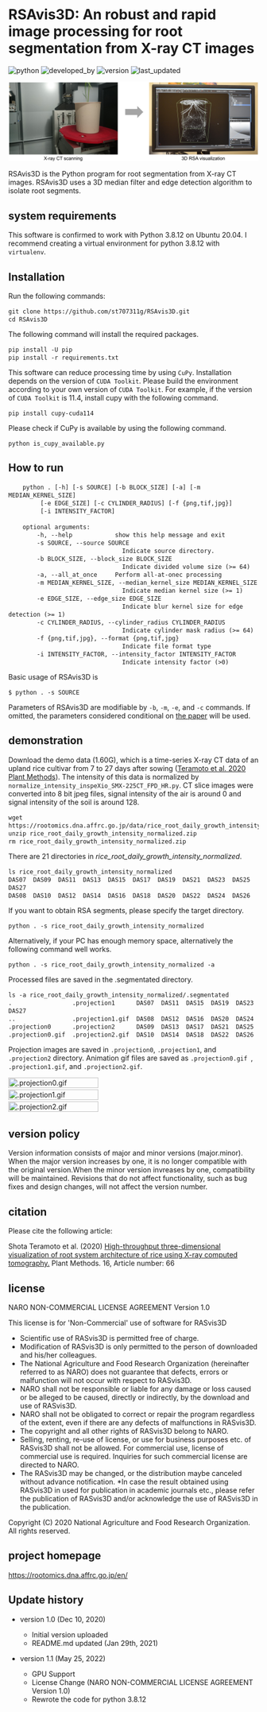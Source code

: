 # RSAvis3D: An robust and rapid image processing for root segmentation from X-ray CT images


![python](https://img.shields.io/badge/Python-3.8.12-lightgreen)
![developed_by](https://img.shields.io/badge/developed%20by-Shota_Teramoto-lightgreen)
![version](https://img.shields.io/badge/version-1.1-lightgreen)
![last_updated](https://img.shields.io/badge/last_update-May_25,_2022-lightgreen)

![top image](figures/top_image.jpg) 

RSAvis3D is the Python program for root segmentation from X-ray CT images. RSAvis3D uses a 3D median filter and edge detection algorithm to isolate root segments. 

## system requirements

This software is confirmed to work with Python 3.8.12 on Ubuntu 20.04. I recommend creating a virtual environment for python 3.8.12 with `virtualenv`.

## Installation

Run the following commands:

```
git clone https://github.com/st707311g/RSAvis3D.git
cd RSAvis3D
```

The following command will install the required packages.

```
pip install -U pip
pip install -r requirements.txt
```

This software can reduce processing time by using `CuPy`. Installation depends on the version of `CUDA Toolkit`. Please build the environment according to your own version of `CUDA Toolkit`. For example, if the version of `CUDA Toolkit` is 11.4, install cupy with the following command.

```
pip install cupy-cuda114
```

Please check if CuPy is available by using the following command.
```
python is_cupy_available.py
```

## How to run

```
    python . [-h] [-s SOURCE] [-b BLOCK_SIZE] [-a] [-m MEDIAN_KERNEL_SIZE]
         [-e EDGE_SIZE] [-c CYLINDER_RADIUS] [-f {png,tif,jpg}]
         [-i INTENSITY_FACTOR]

    optional arguments:
        -h, --help            show this help message and exit
        -s SOURCE, --source SOURCE
                                Indicate source directory.
        -b BLOCK_SIZE, --block_size BLOCK_SIZE
                                Indicate divided volume size (>= 64)
        -a, --all_at_once     Perform all-at-onec processing
        -m MEDIAN_KERNEL_SIZE, --median_kernel_size MEDIAN_KERNEL_SIZE
                                Indicate median kernel size (>= 1)
        -e EDGE_SIZE, --edge_size EDGE_SIZE
                                Indicate blur kernel size for edge detection (>= 1)
        -c CYLINDER_RADIUS, --cylinder_radius CYLINDER_RADIUS
                                Indicate cylinder mask radius (>= 64)
        -f {png,tif,jpg}, --format {png,tif,jpg}
                                Indicate file format type
        -i INTENSITY_FACTOR, --intensity_factor INTENSITY_FACTOR
                                Indicate intensity factor (>0)
```

Basic usage of RSAvis3D is

    $ python . -s SOURCE

Parameters of RSAvis3D are modifiable by `-b`, `-m`, `-e`, and `-c` commands. If omitted, the parameters considered conditional on [the paper](https://doi.org/10.1186/s13007-020-00612-6) will be used.

## demonstration

Download the demo data (1.60G), which is a time-series X-ray CT data of an upland rice cultivar from 7 to 27 days after sowing ([Teramoto et al. 2020 Plant Methods](https://plantmethods.biomedcentral.com/articles/10.1186/s13007-020-00612-6)). The intensity of this data is normalized by `normalize_intensity_inspeXio_SMX-225CT_FPD_HR.py`. CT slice images were converted into 8 bit jpeg files, signal intensity of the air is around 0 and signal intensity of the soil is around 128.

```
wget https://rootomics.dna.affrc.go.jp/data/rice_root_daily_growth_intensity_normalized.zip
unzip rice_root_daily_growth_intensity_normalized.zip
rm rice_root_daily_growth_intensity_normalized.zip
```

There are 21 directories in *rice_root_daily_growth_intensity_normalized*.

```
ls rice_root_daily_growth_intensity_normalized
DAS07  DAS09  DAS11  DAS13  DAS15  DAS17  DAS19  DAS21  DAS23  DAS25  DAS27
DAS08  DAS10  DAS12  DAS14  DAS16  DAS18  DAS20  DAS22  DAS24  DAS26
```

If you want to obtain RSA segments, please specify the target directory.
```
python . -s rice_root_daily_growth_intensity_normalized
```

Alternatively, if your PC has enough memory space, alternatively the following command well works.
```
python . -s rice_root_daily_growth_intensity_normalized -a
```

Processed files are saved in the .segmentated directory.

```
ls -a rice_root_daily_growth_intensity_normalized/.segmentated
.                 .projection1      DAS07  DAS11  DAS15  DAS19  DAS23  DAS27
..                .projection1.gif  DAS08  DAS12  DAS16  DAS20  DAS24
.projection0      .projection2      DAS09  DAS13  DAS17  DAS21  DAS25
.projection0.gif  .projection2.gif  DAS10  DAS14  DAS18  DAS22  DAS26
```

Projection images are saved in `.projection0`, `.projection1`, and `.projection2` directory. Animation gif files are saved as `.projection0.gif `, `.projection1.gif`, and `.projection2.gif`.


<img src="figures/.projection0.gif" width=60% height=60% title=".projection0.gif"> <img src="figures/.projection1.gif" width=60% height=60% title=".projection1.gif"><img src="figures/.projection2.gif" width=60% height=60% title=".projection2.gif">

## version policy

Version information consists of major and minor versions (major.minor). When the major version increases by one, it is no longer compatible with the original version.When the minor version invreases by one, compatibility will be maintained. Revisions that do not affect functionality, such as bug fixes and design changes, will not affect the version number.

## citation

Please cite the following article:

Shota Teramoto et al. (2020) [High-throughput three-dimensional visualization of root system architecture of rice using X-ray computed tomography.](https://doi.org/10.1186/s13007-020-00612-6)  Plant Methods. 16, Article number: 66

## license

NARO NON-COMMERCIAL LICENSE AGREEMENT Version 1.0

This license is for 'Non-Commercial' use of software for RASvis3D

* Scientific use of RASvis3D is permitted free of charge.
* Modification of RASvis3D is only permitted to the person of downloaded and his/her colleagues.
* The National Agriculture and Food Research Organization (hereinafter referred to as NARO) does not guarantee that defects, errors or malfunction will not occur with respect to RASvis3D.
* NARO shall not be responsible or liable for any damage or loss caused or be alleged to be caused, directly or indirectly, by the download and use of RASvis3D.
* NARO shall not be obligated to correct or repair the program regardless of the extent, even if there are any defects of malfunctions in RASvis3D.
* The copyright and all other rights of RASvis3D belong to NARO.
* Selling, renting, re-use of license, or use for business purposes etc. of RASvis3D shall not be allowed. For commercial use, license of commercial use is required. Inquiries for such commercial license are directed to NARO.
* The RASvis3D may be changed, or the distribution maybe canceled without advance notification.
*In case the result obtained using RASvis3D in used for publication in academic journals etc., please refer the publication of RASvis3D and/or acknowledge the use of RASvis3D in the publication.

Copyright (C) 2020 National Agriculture and Food Research Organization. All rights reserved.

## project homepage
https://rootomics.dna.affrc.go.jp/en/

## Update history

* version 1.0 (Dec 10, 2020)
  * Initial version uploaded
  * README.md updated (Jan 29th, 2021)

* version 1.1 (May 25, 2022)
  * GPU Support
  * License Change (NARO NON-COMMERCIAL LICENSE AGREEMENT Version 1.0)
  * Rewrote the code for python 3.8.12